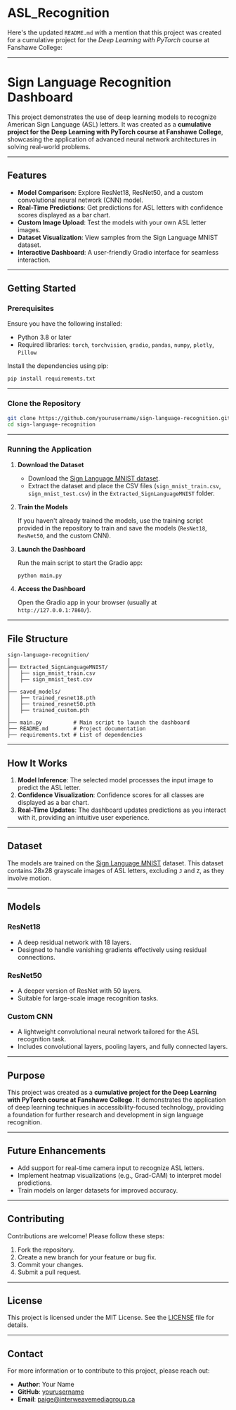 # ASL_Recognition

Here's the updated `README.md` with a mention that this project was created for a cumulative project for the *Deep Learning with PyTorch* course at Fanshawe College:

---

# Sign Language Recognition Dashboard

This project demonstrates the use of deep learning models to recognize American Sign Language (ASL) letters. It was created as a **cumulative project for the Deep Learning with PyTorch course at Fanshawe College**, showcasing the application of advanced neural network architectures in solving real-world problems.

---

## Features

- **Model Comparison**: Explore ResNet18, ResNet50, and a custom convolutional neural network (CNN) model.
- **Real-Time Predictions**: Get predictions for ASL letters with confidence scores displayed as a bar chart.
- **Custom Image Upload**: Test the models with your own ASL letter images.
- **Dataset Visualization**: View samples from the Sign Language MNIST dataset.
- **Interactive Dashboard**: A user-friendly Gradio interface for seamless interaction.

---

## Getting Started

### Prerequisites

Ensure you have the following installed:

- Python 3.8 or later
- Required libraries: `torch`, `torchvision`, `gradio`, `pandas`, `numpy`, `plotly`, `Pillow`

Install the dependencies using pip:

```bash
pip install requirements.txt
```

---

### Clone the Repository

```bash
git clone https://github.com/yourusername/sign-language-recognition.git
cd sign-language-recognition
```

---

### Running the Application

1. **Download the Dataset**

   - Download the [Sign Language MNIST dataset](https://www.kaggle.com/datamunge/sign-language-mnist).
   - Extract the dataset and place the CSV files (`sign_mnist_train.csv`, `sign_mnist_test.csv`) in the `Extracted_SignLanguageMNIST` folder.

2. **Train the Models**

   If you haven't already trained the models, use the training script provided in the repository to train and save the models (`ResNet18`, `ResNet50`, and the custom CNN).

3. **Launch the Dashboard**

   Run the main script to start the Gradio app:

   ```bash
   python main.py
   ```

4. **Access the Dashboard**

   Open the Gradio app in your browser (usually at `http://127.0.0.1:7860/`).

---

## File Structure

```
sign-language-recognition/
│
├── Extracted_SignLanguageMNIST/
│   ├── sign_mnist_train.csv
│   ├── sign_mnist_test.csv
│
├── saved_models/
│   ├── trained_resnet18.pth
│   ├── trained_resnet50.pth
│   ├── trained_custom.pth
│
├── main.py          # Main script to launch the dashboard
├── README.md        # Project documentation
├── requirements.txt # List of dependencies
```

---

## How It Works

1. **Model Inference**: The selected model processes the input image to predict the ASL letter.
2. **Confidence Visualization**: Confidence scores for all classes are displayed as a bar chart.
3. **Real-Time Updates**: The dashboard updates predictions as you interact with it, providing an intuitive user experience.

---

## Dataset

The models are trained on the [Sign Language MNIST](https://www.kaggle.com/datamunge/sign-language-mnist) dataset. This dataset contains 28x28 grayscale images of ASL letters, excluding `J` and `Z`, as they involve motion.

---

## Models

### ResNet18

- A deep residual network with 18 layers.
- Designed to handle vanishing gradients effectively using residual connections.

### ResNet50

- A deeper version of ResNet with 50 layers.
- Suitable for large-scale image recognition tasks.

### Custom CNN

- A lightweight convolutional neural network tailored for the ASL recognition task.
- Includes convolutional layers, pooling layers, and fully connected layers.

---

## Purpose

This project was created as a **cumulative project for the Deep Learning with PyTorch course at Fanshawe College**. It demonstrates the application of deep learning techniques in accessibility-focused technology, providing a foundation for further research and development in sign language recognition.

---

## Future Enhancements

- Add support for real-time camera input to recognize ASL letters.
- Implement heatmap visualizations (e.g., Grad-CAM) to interpret model predictions.
- Train models on larger datasets for improved accuracy.

---

## Contributing

Contributions are welcome! Please follow these steps:

1. Fork the repository.
2. Create a new branch for your feature or bug fix.
3. Commit your changes.
4. Submit a pull request.

---

## License

This project is licensed under the MIT License. See the [LICENSE](LICENSE) file for details.

---

## Contact

For more information or to contribute to this project, please reach out:

- **Author**: Your Name
- **GitHub**: [yourusername](https://github.com/paigeberrigan)
- **Email**: [paige@interweavemediagroup.ca](mailto:paige@interweavemediagroup.ca)

